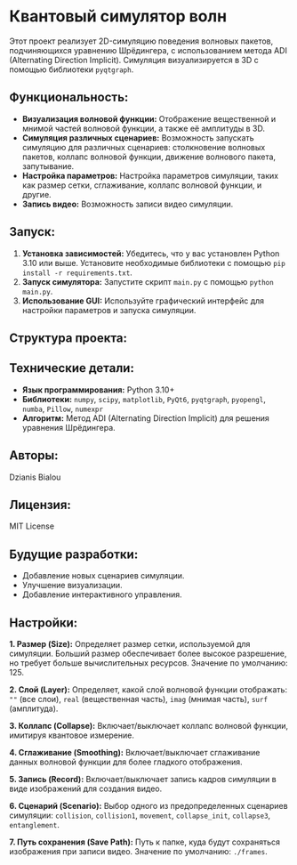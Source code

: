 # Квантовый симулятор волн

Этот проект реализует 2D-симуляцию поведения волновых пакетов, подчиняющихся уравнению Шрёдингера, с использованием метода ADI (Alternating Direction Implicit).  Симуляция визуализируется в 3D с помощью библиотеки `pyqtgraph`.

## Функциональность:

* **Визуализация волновой функции:**  Отображение вещественной и мнимой частей волновой функции, а также её амплитуды в 3D.
* **Симуляция различных сценариев:**  Возможность запускать симуляцию для различных сценариев: столкновение волновых пакетов, коллапс волновой функции, движение волнового пакета, запутывание.
* **Настройка параметров:**  Настройка параметров симуляции, таких как размер сетки, сглаживание, коллапс волновой функции, и другие.
* **Запись видео:**  Возможность записи видео симуляции.


## Запуск:

1. **Установка зависимостей:** Убедитесь, что у вас установлен Python 3.10 или выше.  Установите необходимые библиотеки с помощью `pip install -r requirements.txt`.
2. **Запуск симулятора:** Запустите скрипт `main.py` с помощью `python main.py`.
3. **Использование GUI:**  Используйте графический интерфейс для настройки параметров и запуска симуляции.


## Структура проекта:


## Технические детали:

* **Язык программирования:** Python 3.10+
* **Библиотеки:**  `numpy`, `scipy`, `matplotlib`, `PyQt6`, `pyqtgraph`, `pyopengl`, `numba`, `Pillow`, `numexpr`
* **Алгоритм:** Метод ADI (Alternating Direction Implicit) для решения уравнения Шрёдингера.


## Авторы:

Dzianis Bialou


## Лицензия:

MIT License


## Будущие разработки:

* Добавление  новых  сценариев  симуляции.
* Улучшение  визуализации.
* Добавление  интерактивного  управления.


## Настройки:

**1. Размер (Size):**  Определяет размер сетки, используемой для симуляции.  Больший размер обеспечивает более высокое разрешение, но требует больше вычислительных ресурсов.  Значение по умолчанию: 125.

**2. Слой (Layer):** Определяет, какой слой волновой функции отображать:  `""` (все слои), `real` (вещественная часть), `imag` (мнимая часть), `surf` (амплитуда).

**3. Коллапс (Collapse):** Включает/выключает коллапс волновой функции, имитируя квантовое измерение.

**4. Сглаживание (Smoothing):** Включает/выключает сглаживание данных волновой функции для более гладкого отображения.

**5. Запись (Record):** Включает/выключает запись кадров симуляции в виде изображений для создания видео.

**6. Сценарий (Scenario):** Выбор одного из предопределенных сценариев симуляции: `collision`, `collision1`, `movement`, `collapse_init`, `collapse3`, `entanglement`.

**7. Путь сохранения (Save Path):** Путь к папке, куда будут сохраняться изображения при записи видео.  Значение по умолчанию: `./frames`.

